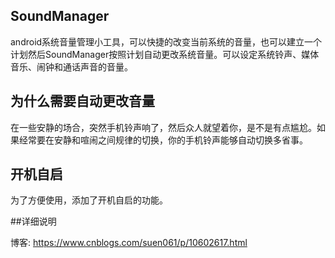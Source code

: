 ## SoundManager

android系统音量管理小工具，可以快捷的改变当前系统的音量，也可以建立一个计划然后SoundManager按照计划自动更改系统音量。可以设定系统铃声、媒体音乐、闹钟和通话声音的音量。

## 为什么需要自动更改音量

在一些安静的场合，突然手机铃声响了，然后众人就望着你，是不是有点尴尬。如果经常要在安静和喧闹之间规律的切换，你的手机铃声能够自动切换多省事。

## 开机自启

为了方便使用，添加了开机自启的功能。

##详细说明

博客: https://www.cnblogs.com/suen061/p/10602617.html
